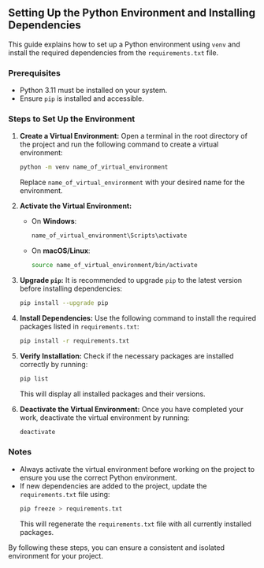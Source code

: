 ## Setting Up the Python Environment and Installing Dependencies

This guide explains how to set up a Python environment using `venv` and install the required dependencies from the `requirements.txt` file.

### Prerequisites
- Python 3.11 must be installed on your system.
- Ensure `pip` is installed and accessible.

### Steps to Set Up the Environment

1. **Create a Virtual Environment:**
   Open a terminal in the root directory of the project and run the following command to create a virtual environment:
   ```bash
   python -m venv name_of_virtual_environment
   ```
   Replace `name_of_virtual_environment` with your desired name for the environment.

2. **Activate the Virtual Environment:**
   - On **Windows**:
     ```bash
     name_of_virtual_environment\Scripts\activate
     ```
   - On **macOS/Linux**:
     ```bash
     source name_of_virtual_environment/bin/activate
     ```

3. **Upgrade `pip`:**
   It is recommended to upgrade `pip` to the latest version before installing dependencies:
   ```bash
   pip install --upgrade pip
   ```

4. **Install Dependencies:**
   Use the following command to install the required packages listed in `requirements.txt`:
   ```bash
   pip install -r requirements.txt
   ```

5. **Verify Installation:**
   Check if the necessary packages are installed correctly by running:
   ```bash
   pip list
   ```
   This will display all installed packages and their versions.

6. **Deactivate the Virtual Environment:**
   Once you have completed your work, deactivate the virtual environment by running:
   ```bash
   deactivate
   ```

### Notes
- Always activate the virtual environment before working on the project to ensure you use the correct Python environment.
- If new dependencies are added to the project, update the `requirements.txt` file using:
  ```bash
  pip freeze > requirements.txt
  ```
  This will regenerate the `requirements.txt` file with all currently installed packages.

By following these steps, you can ensure a consistent and isolated environment for your project.

